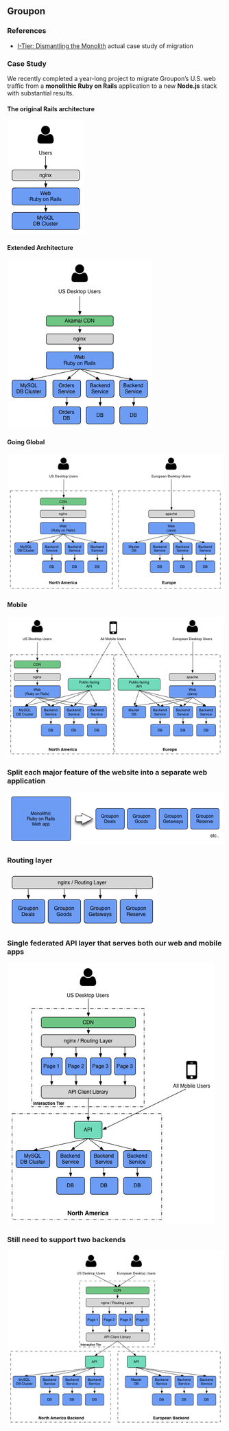 ## Groupon

### References
 
 - [I-Tier: Dismantling the Monolith](https://engineering.groupon.com/2013/misc/i-tier-dismantling-the-monoliths/) actual case study of migration

### Case Study

We recently completed a year-long project to migrate Groupon’s U.S. web traffic from a **monolithic Ruby on Rails** application to a new **Node.js** stack with substantial results.

#### The original Rails architecture
![](images/groupon/arch.png)

#### Extended Architecture
![](images/groupon/arch2.png)

#### Going Global
![](images/groupon/arch3b.png)

#### Mobile
![](images/groupon/arch4.png)

### Split each major feature of the website into a separate web application
![](images/groupon/arch52.png)

### Routing layer
![](images/groupon/arch6.png)

### Single federated API layer that serves both our web and mobile apps
![](images/groupon/arch7a.png)

### Still need to support two backends
![](images/groupon/arch9b.png)
